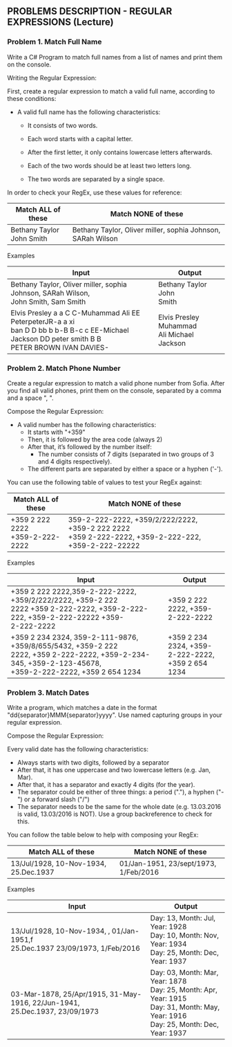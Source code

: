 ## PROBLEMS DESCRIPTION - REGULAR EXPRESSIONS (Lecture)


### Problem 1.	Match Full Name
Write a C# Program to match full names from a list of names and print them on the console.

Writing the Regular Expression:

First, create a regular expression to match a valid full name, according to these conditions:

+	A valid full name has the following characteristics:

    +	It consists of two words.

    +	Each word starts with a capital letter.

    +	After the first letter, it only contains lowercase letters afterwards.

    +	Each of the two words should be at least two letters long.

    +	The two words are separated by a single space.

In order to check your RegEx, use these values for reference:

| Match ALL of these      | Match NONE of these |
| --------- | -----|
| Bethany Taylor <br> John Smith  | Bethany Taylor, Oliver miller, sophia Johnson, SARah Wilson |

Examples

| Input     | Output |
| --------- | -----|
| Bethany Taylor, Oliver miller, sophia Johnson, SARah Wilson, <br> John Smith, Sam	        Smith  | Bethany Taylor John <br> Smith |
| Elvis Presley a a C C-Muhammad Ali EE PeterpeterJR-a a xi <br> ban D D bb b b-B B-c c EE-Michael Jackson DD peter smith B B <br> PETER BROWN IVAN DAVIES- | Elvis Presley Muhammad <br> Ali Michael Jackson |

### Problem 2.	Match Phone Number
Create a regular expression to match a valid phone number from Sofia. After you find all valid phones, print them on the console, separated by a comma and a space ", ".

Compose the Regular Expression:
+ A valid number has the following characteristics:
    +	It starts with "+359"
    +	Then, it is followed by the area code (always 2)
    +	After that, it’s followed by the number itself:
        +	The number consists of 7 digits (separated in two groups of 3 and 4 digits respectively). 
    +	The different parts are separated by either a space or a hyphen ('-').
    
You can use the following table of values to test your RegEx against:

| Match ALL of these      | Match NONE of these |
| --------- | -----|
| +359 2 222 2222 <br> +359-2-222-2222 | 359-2-222-2222, +359/2/222/2222, +359-2 222 2222 <br> +359 2-222-2222, +359-2-222-222, +359-2-222-22222 |

Examples

| Input     | Output |
| --------- | -----|
| +359 2 222 2222,359-2-222-2222, +359/2/222/2222, +359-2 222 <br> 2222 +359 2-222-2222, +359-2-222-222, +359-2-222-22222 +359- <br> 2-222-2222 | +359 2 222 2222, +359- <br> 2-222-2222 |
| +359 2 234 2324, 359-2-111-9876, +359/8/655/5432, +359-2 222 <br> 2222, +359 2-222-2222, +359-2-234-345, +359-2-123-45678, <br> +359-2-222-2222, +359 2 654 1234 | +359 2 234 2324, +359- <br> 2-222-2222, +359 2 654 <br> 1234 |

### Problem 3.	Match Dates
Write a program, which matches a date in the format "dd{separator}MMM{separator}yyyy". Use named capturing groups in your regular expression.

Compose the Regular Expression:

Every valid date has the following characteristics:
+	Always starts with two digits, followed by a separator
+	After that, it has one uppercase and two lowercase letters (e.g. Jan, Mar).
+	After that, it has a separator and exactly 4 digits (for the year).
+	The separator could be either of three things: a period ("."), a hyphen ("-") or a forward slash ("/")
+	The separator needs to be the same for the whole date (e.g. 13.03.2016 is valid, 13.03/2016 is NOT). Use a group backreference to check for this.

You can follow the table below to help with composing your RegEx:

| Match ALL of these      | Match NONE of these |
| --------- | -----|
| 13/Jul/1928, 10-Nov-1934, 25.Dec.1937 | 01/Jan-1951, 23/sept/1973, 1/Feb/2016 |

Examples

| Input     | Output |
| --------- | -----|
| 13/Jul/1928, 10-Nov-1934, , 01/Jan-1951,f <br> 25.Dec.1937 23/09/1973, 1/Feb/2016 | Day: 13, Month: Jul, Year: 1928 <br> Day: 10, Month: Nov, Year: 1934 <br> Day: 25, Month: Dec, Year: 1937 |
| 03-Mar-1878, 25/Apr/1915, 31-May-1916, 22/Jun-1941, <br> 25.Dec.1937, 23/09/1973 | Day: 03, Month: Mar, Year: 1878 <br> Day: 25, Month: Apr, Year: 1915 <br> Day: 31, Month: May, Year: 1916 <br> Day: 25, Month: Dec, Year: 1937 |
